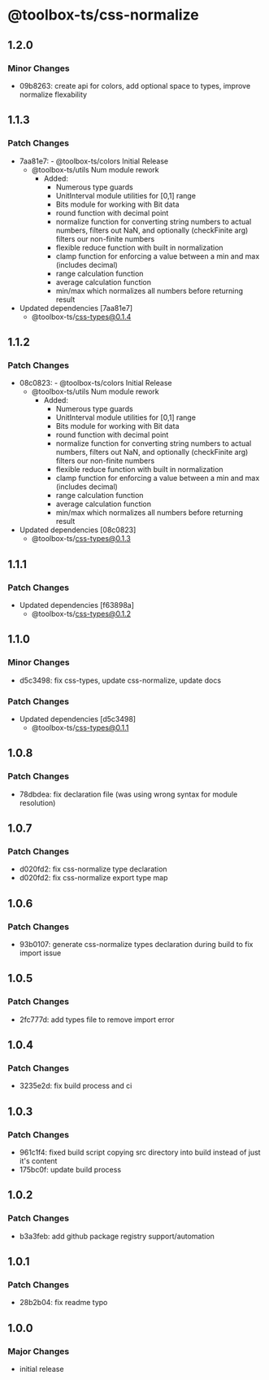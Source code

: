 # @toolbox-ts/css-normalize

## 1.2.0

### Minor Changes

- 09b8263: create api for colors, add optional space to types, improve normalize flexability

## 1.1.3

### Patch Changes

- 7aa81e7: - @toolbox-ts/colors Initial Release
  - @toolbox-ts/utils Num module rework
    - Added:
      - Numerous type guards
      - UnitInterval module utilities for [0,1] range
      - Bits module for working with Bit data
      - round function with decimal point
      - normalize function for converting string numbers to actual numbers,
        filters out NaN, and optionally (checkFinite arg) filters our non-finite
        numbers
      - flexible reduce function with built in normalization
      - clamp function for enforcing a value between a min and max (includes
        decimal)
      - range calculation function
      - average calculation function
      - min/max which normalizes all numbers before returning result
- Updated dependencies [7aa81e7]
  - @toolbox-ts/css-types@0.1.4

## 1.1.2

### Patch Changes

- 08c0823: - @toolbox-ts/colors Initial Release
  - @toolbox-ts/utils Num module rework
    - Added:
      - Numerous type guards
      - UnitInterval module utilities for [0,1] range
      - Bits module for working with Bit data
      - round function with decimal point
      - normalize function for converting string numbers to actual numbers,
        filters out NaN, and optionally (checkFinite arg) filters our non-finite
        numbers
      - flexible reduce function with built in normalization
      - clamp function for enforcing a value between a min and max (includes
        decimal)
      - range calculation function
      - average calculation function
      - min/max which normalizes all numbers before returning result
- Updated dependencies [08c0823]
  - @toolbox-ts/css-types@0.1.3

## 1.1.1

### Patch Changes

- Updated dependencies [f63898a]
  - @toolbox-ts/css-types@0.1.2

## 1.1.0

### Minor Changes

- d5c3498: fix css-types, update css-normalize, update docs

### Patch Changes

- Updated dependencies [d5c3498]
  - @toolbox-ts/css-types@0.1.1

## 1.0.8

### Patch Changes

- 78dbdea: fix declaration file (was using wrong syntax for module resolution)

## 1.0.7

### Patch Changes

- d020fd2: fix css-normalize type declaration
- d020fd2: fix css-normalize export type map

## 1.0.6

### Patch Changes

- 93b0107: generate css-normalize types declaration during build to fix import issue

## 1.0.5

### Patch Changes

- 2fc777d: add types file to remove import error

## 1.0.4

### Patch Changes

- 3235e2d: fix build process and ci

## 1.0.3

### Patch Changes

- 961c1f4: fixed build script copying src directory into build instead of just it's content
- 175bc0f: update build process

## 1.0.2

### Patch Changes

- b3a3feb: add github package registry support/automation

## 1.0.1

### Patch Changes

- 28b2b04: fix readme typo

## 1.0.0

### Major Changes

- initial release
